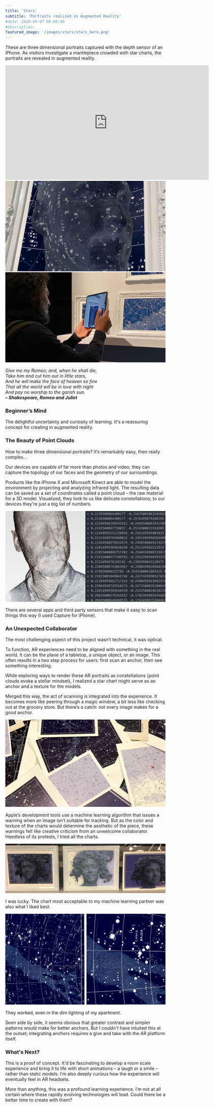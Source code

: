```yaml
---
title: 'Stars'
subtitle: 'Portraits realized in Augmented Reality'
#date: 2020-03-07 00:00:00
#description:
featured_image: '/images/stars/stars_hero.png'
---
```


These are three dimensional portraits captured with the depth sensor of an iPhone. As visitors investigate a mantlepiece crowded with star charts, the portraits are revealed in augmented reality.

<iframe src="https://player.vimeo.com/video/377403981" width="640" height="360" frameborder="0" allow="autoplay; fullscreen" allowfullscreen></iframe>

<div class="gallery" data-columns="2">
	<img src ="/images/stars/stars_1.png"/>
	<img src ="/images/stars/stars_2.png"/>
</div>

<em>Give me my Romeo; and, when he shall die,<br>
Take him and cut him out in little stars,<br>
And he will make the face of heaven so fine<br>
That all the world will be in love with night<br>
And pay no worship to the garish sun.<br>
<strong>– Shakespeare, Romeo and Juliet</strong></em>

<h3>Beginner’s Mind</h3>
The delightful uncertainty and curiosity of learning. It's a reassuring concept for creating in augmented reality.

<h3>The Beauty of Point Clouds</h3>

How to make three dimensional portraits? It’s remarkably easy, then really complex…

Our devices are capable of far more than photos and video; they can capture the topology of our faces and the geometry of our surroundings.

Products like the iPhone X and Microsoft Kinect are able to model the environment by projecting and analyzing infrared light. The resulting data can be saved as a set of coordinates called a point cloud – the raw material for a 3D model. Visualized, they look to us like delicate constellations; to our devices they're just a big list of numbers.

<img src ="/images/stars/stars_3.png"/>

There are several apps and third party sensors that make it easy to scan things this way (I used Capture for iPhone). 

<h3>An Unexpected Collaborator</h3>
The most challenging aspect of this project wasn’t technical, it was optical.

To function, AR experiences need to be aligned with something in the real world. It can be the plane of a tabletop, a unique object, or an image. This often results in a two step process for users: first scan an anchor, then see something interesting.

While exploring ways to render these AR portraits as constellations (point clouds evoke a stellar mindset), I realized a star chart might serve as an anchor and a texture for the models.

Merged this way, the act of scanning is integrated into the experience. It becomes more like peering through a magic window, a bit less like checking out at the grocery store. But there’s a catch: not every image makes for a good anchor.

<img src ="/images/stars/stars_5.png"/>

Apple’s development tools use a machine learning algorithm that issues a warning when an image isn’t suitable for tracking. But as the color and texture of the charts would determine the aesthetic of the piece, these warnings felt like creative criticism from an unwelcome collaborator. Heedless of its protests, I tried all the charts.

<img src ="/images/stars/stars_6.png"/>

I was lucky. The chart most acceptable to my machine learning partner was also what I liked best.

<img src ="/images/stars/stars_7.png"/>

They worked, even in the dim lighting of my apartment.

Seen side by side, it seems obvious that greater contrast and simpler patterns would make for better anchors. But I couldn't have intuited this at the outset; integrating anchors requires a give and take with the AR platform itself.

<h3>What's Next?</h3>
This is a proof of concept. It'd be fascinating to develop a room scale experience and bring it to life with short animations – a laugh or a smile – rather than static models. I’m also deeply curious how the experience will eventually feel in AR headsets.

More than anything, this was a profound learning experience. I’m not at all certain where these rapidly evolving technologies will lead. Could there be a better time to create with them?
